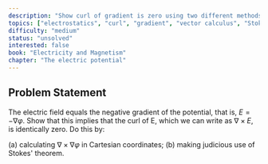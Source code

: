 ```yaml
---
description: "Show curl of gradient is zero using two different methods"
topics: ["electrostatics", "curl", "gradient", "vector calculus", "Stokes theorem"]
difficulty: "medium"
status: "unsolved"
interested: false
book: "Electricity and Magnetism"
chapter: "The electric potential"
---
```


## Problem Statement
The electric field equals the negative gradient of the potential, that is, $E = -∇φ$. Show that this implies that the curl of E, which we can write as $∇ × E$, is identically zero. Do this by:

(a) calculating $∇ × ∇φ$ in Cartesian coordinates;
(b) making judicious use of Stokes' theorem.